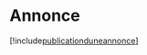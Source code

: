 # Annonce

[!include[publicationduneannonce](annonce.publicationduneannonce.autogen.md)]





































































